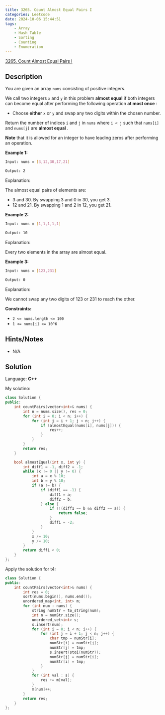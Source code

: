 ```yaml
---
title: 3265. Count Almost Equal Pairs I
categories: Leetcode
date: 2024-10-06 15:44:51
tags:
    - Array
    - Hash Table
    - Sorting
    - Counting
    - Enumeration
---
```


[3265. Count Almost Equal Pairs I](https://leetcode.com/problems/count-almost-equal-pairs-i/description/)

## Description

You are given an array `nums` consisting of positive integers.

We call two integers `x` and `y` in this problem **almost equal**  if both integers can become equal after performing the following operation **at most once** :

- Choose **either**  `x` or `y` and swap any two digits within the chosen number.

Return the number of indices `i` and `j` in `nums` where `i < j` such that `nums[i]` and `nums[j]` are **almost equal** .

**Note**  that it is allowed for an integer to have leading zeros after performing an operation.

**Example 1:**

```bash
Input: nums = [3,12,30,17,21]

Output: 2
```

Explanation:

The almost equal pairs of elements are:

- 3 and 30. By swapping 3 and 0 in 30, you get 3.
- 12 and 21. By swapping 1 and 2 in 12, you get 21.

**Example 2:**

```bash
Input: nums = [1,1,1,1,1]

Output: 10
```

Explanation:

Every two elements in the array are almost equal.

**Example 3:**

```bash
Input: nums = [123,231]

Output: 0
```

Explanation:

We cannot swap any two digits of 123 or 231 to reach the other.

**Constraints:**

- `2 <= nums.length <= 100`
- `1 <= nums[i] <= 10^6`

## Hints/Notes

- N/A

## Solution

Language: **C++**

My solutino:

```C++
class Solution {
public:
    int countPairs(vector<int>& nums) {
        int n = nums.size(), res = 0;
        for (int i = 0; i < n; i++) {
            for (int j = i + 1; j < n; j++) {
                if (almostEqual(nums[i], nums[j])) {
                    res++;
                }
            }
        }
        return res;
    }

    bool almostEqual(int x, int y) {
        int diff1 = -1, diff2 = -1;
        while (x != 0 || y != 0) {
            int a = x % 10;
            int b = y % 10;
            if (a != b) {
                if (diff1 == -1) {
                    diff1 = a;
                    diff2 = b;
                } else {
                    if (!(diff1 == b && diff2 == a)) {
                        return false;
                    }
                    diff1 = -2;
                }
            }
            x /= 10;
            y /= 10;
        }
        return diff1 < 0;
    }
};
```

Apply the solution for t4:

```C++
class Solution {
public:
    int countPairs(vector<int>& nums) {
        int res = 0;
        sort(nums.begin(), nums.end());
        unordered_map<int, int> m;
        for (int num : nums) {
            string numStr = to_string(num);
            int n = numStr.size();
            unordered_set<int> s;
            s.insert(num);
            for (int i = 0; i < n; i++) {
                for (int j = i + 1; j < n; j++) {
                    char tmp = numStr[i];
                    numStr[i] = numStr[j];
                    numStr[j] = tmp;
                    s.insert(stoi(numStr));
                    numStr[j] = numStr[i];
                    numStr[i] = tmp;
                }
            }
            for (int val : s) {
                res += m[val];
            }
            m[num]++;
        }
        return res;
    }
};
```
